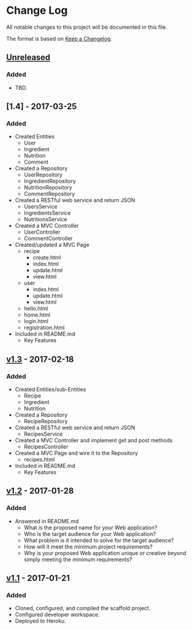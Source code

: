 # Change Log
All notable changes to this project will be documented in this file.

The format is based on [Keep a Changelog](http://keepachangelog.com/).

## [Unreleased]
### Added
- TBD.

## [1.4] - 2017-03-25
### Added
- Created Entities
    - User
    - Ingredient
    - Nutrition
    - Comment
- Created a Repository
    - UserRepository
    - IngredientRepository
    - NutritionRepository
    - CommentRepository
- Created a RESTful web service and return JSON
    - UsersService
    - IngredientsService
    - NutritionsService
- Created a MVC Controller
    - UserController
    - CommentController
- Created/updated a MVC Page
    - recipe
        - create.html
        - index.html
        - update.html
        - view.html
    - user
        - index.html
        - update.html
        - view.html
    - hello.html
    - home.html
    - login.html
    - registration.html
- Included in README.md
    - Key Features

## [v1.3] - 2017-02-18
### Added
- Created Entities/sub-Entities
    - Recipe
    - Ingredient
    - Nutrition
- Created a Repository
    - RecipeRepository
- Created a RESTful web service and return JSON
    - RecipesService
- Created a MVC Controller and implement get and post methods
    - RecipesController
- Created a MVC Page and wire it to the Repository
    - recipes.html
- Included in README.md
    - Key Features

## [v1.2] - 2017-01-28
### Added
- Answered in README.md
    - What is the proposed name for your Web application?
    - Who is the target audience for your Web application?
    - What problem is it intended to solve for the target audience?
    - How will it meet the minimum project requirements?
    - Why is your proposed Web application unique or creative beyond simply meeting the minimum requirements?

## [v1.1] - 2017-01-21
### Added
- Cloned, configured, and compiled the scaffold project.
- Configured developer workspace.
- Deployed to Heroku.

[Unreleased]: https://github.com/infsci2560sp17/full-stack-web-MHarbi/compare/v1.2...HEAD
[v1.4]: https://github.com/infsci2560sp17/full-stack-web-MHarbi/compare/v1.3...v1.4
[v1.3]: https://github.com/infsci2560sp17/full-stack-web-MHarbi/compare/v1.2...v1.3
[v1.2]: https://github.com/infsci2560sp17/full-stack-web-MHarbi/compare/v1.1...v1.2
[v1.1]: https://github.com/infsci2560sp17/full-stack-web-MHarbi/compare/...v1.1